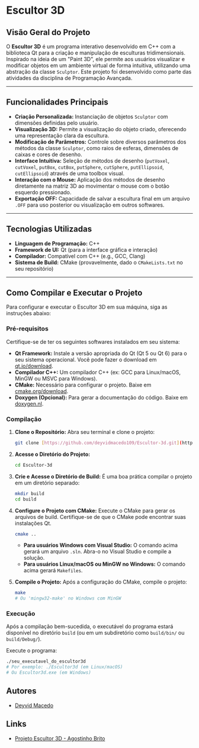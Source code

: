 # Escultor 3D

## Visão Geral do Projeto

O **Escultor 3D** é um programa interativo desenvolvido em C++ com a biblioteca Qt para a criação e manipulação de esculturas tridimensionais. Inspirado na ideia de um "Paint 3D", ele permite aos usuários visualizar e modificar objetos em um ambiente virtual de forma intuitiva, utilizando uma abstração da classe `Sculptor`. Este projeto foi desenvolvido como parte das atividades da disciplina de Programação Avançada.

---

## Funcionalidades Principais

* **Criação Personalizada:** Instanciação de objetos `Sculptor` com dimensões definidas pelo usuário.
* **Visualização 3D:** Permite a visualização do objeto criado, oferecendo uma representação clara da escultura.
* **Modificação de Parâmetros:** Controle sobre diversos parâmetros dos métodos da classe `Sculptor`, como raios de esferas, dimensões de caixas e cores de desenho.
* **Interface Intuitiva:** Seleção de métodos de desenho (`putVoxel`, `cutVoxel`, `putBox`, `cutBox`, `putSphere`, `cutSphere`, `putEllipsoid`, `cutEllipsoid`) através de uma toolbox visual.
* **Interação com o Mouse:** Aplicação dos métodos de desenho diretamente na matriz 3D ao movimentar o mouse com o botão esquerdo pressionado.
* **Exportação OFF:** Capacidade de salvar a escultura final em um arquivo `.OFF` para uso posterior ou visualização em outros softwares.

---

## Tecnologias Utilizadas

* **Linguagem de Programação:** C++
* **Framework de UI:** Qt (para a interface gráfica e interação)
* **Compilador:** Compatível com C++ (e.g., GCC, Clang)
* **Sistema de Build:** CMake (provavelmente, dado o `CMakeLists.txt` no seu repositório)

---

## Como Compilar e Executar o Projeto

Para configurar e executar o Escultor 3D em sua máquina, siga as instruções abaixo:

### Pré-requisitos

Certifique-se de ter os seguintes softwares instalados em seu sistema:

* **Qt Framework:** Instale a versão apropriada do Qt (Qt 5 ou Qt 6) para o seu sistema operacional. Você pode fazer o download em [qt.io/download](https://www.qt.io/download).
* **Compilador C++:** Um compilador C++ (ex: GCC para Linux/macOS, MinGW ou MSVC para Windows).
* **CMake:** Necessário para configurar o projeto. Baixe em [cmake.org/download](https://cmake.org/download/).
* **Doxygen (Opcional):** Para gerar a documentação do código. Baixe em [doxygen.nl](https://www.doxygen.nl/).

### Compilação

1.  **Clone o Repositório:**
    Abra seu terminal e clone o projeto:
    ```bash
    git clone [https://github.com/deyvidmacedo109/Escultor-3d.git](https://github.com/deyvidmacedo109/Escultor-3d.git)
    ```
2.  **Acesse o Diretório do Projeto:**
    ```bash
    cd Escultor-3d
    ```
3.  **Crie e Acesse o Diretório de Build:**
    É uma boa prática compilar o projeto em um diretório separado:
    ```bash
    mkdir build
    cd build
    ```
4.  **Configure o Projeto com CMake:**
    Execute o CMake para gerar os arquivos de build. Certifique-se de que o CMake pode encontrar suas instalações Qt.
    ```bash
    cmake ..
    ```
    * **Para usuários Windows com Visual Studio:** O comando acima gerará um arquivo `.sln`. Abra-o no Visual Studio e compile a solução.
    * **Para usuários Linux/macOS ou MinGW no Windows:** O comando acima gerará `Makefiles`.

5.  **Compile o Projeto:**
    Após a configuração do CMake, compile o projeto:
    ```bash
    make
    # Ou 'mingw32-make' no Windows com MinGW
    ```

### Execução

Após a compilação bem-sucedida, o executável do programa estará disponível no diretório `build` (ou em um subdiretório como `build/bin/` ou `build/Debug/`).

Execute o programa:

```bash
./seu_executavel_do_escultor3d
# Por exemplo: ./Escultor3d (em Linux/macOS)
# Ou Escultor3d.exe (em Windows)
``` 

## Autores

* [Deyvid Macedo](https://github.com/deyvidmacedo109)

## Links

* [Projeto Escultor 3D - Agostinho Brito](https://agostinhobritojr.github.io/curso/progav-dca3303/escultor.html)
